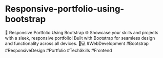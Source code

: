 # Responsive-portfolio-using-bootstrap
🚀 Responsive Portfolio Using Bootstrap 🌐  Showcase your skills and projects with a sleek, responsive portfolio! Built with Bootstrap for seamless design and functionality across all devices. 📱💻  #WebDevelopment #Bootstrap #ResponsiveDesign #Portfolio #TechSkills #Frontend
